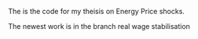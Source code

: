 The is the code for my theisis on Energy Price shocks. 

The newest work is in the branch real wage stabilisation 
